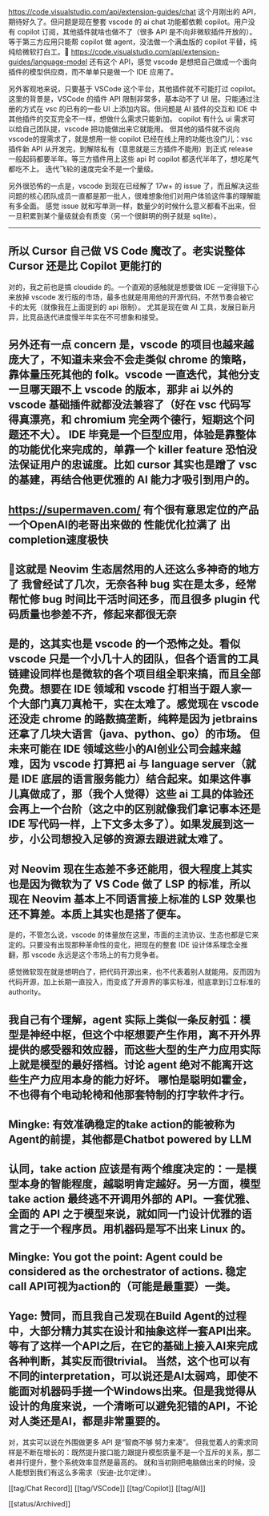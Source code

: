 https://code.visualstudio.com/api/extension-guides/chat
这个月刚出的 API，期待好久了。但问题是现在整套 vscode 的 ai chat  功能都依赖 copilot。用户没有 copilot 订阅，其他插件就啥也做不了（很多 API 是不向非微软插件开放的）。
等于第三方应用只能帮 copilot 做 agent，没法做一个满血版的 copilot 平替，纯纯给微软打白工。🥲
https://code.visualstudio.com/api/extension-guides/language-model
还有这个 API，感觉 vscode 是想把自己做成一个面向插件的模型供应商，而不单单只是做一个 IDE 应用了。

另外客观地来说，只要基于 VSCode 这个平台，其他插件就不可能打过 copilot。
这里的背景是，VSCode 的插件 API 限制非常多，基本动不了 UI 层。只能通过注册的方式在 vsc  的已有的一些 UI 上添加内容。但问题是 AI 插件的交互和 IDE 中其他插件的交互完全不一样，想做什么需求只能新加。
copilot 有什么 ui 需求可以给自己团队提，vscode  把功能做出来它就能用。
但其他的插件就不说向 vscode的提需求了，就是想用一些 copilot 已经在线上用的功能也没门儿：vsc 插件新 API 从开发完，到解除私有（意思就是三方插件不能用）到正式 release 一般起码都要半年。等三方插件用上这些 api 时 copilot 都迭代半年了，想吃尾气都吃不上。
迭代飞轮的速度完全不是一个量级。

另外很恐怖的一点是，vscode 到现在已经解了 17w+ 的 issue 了，而且解决这些问题的核心团队成员一直都是那一批人，很难想象他们对用户体验这件事的理解能有多全面。
感觉 issue 就和写单测一样，数量少的时候什么意义都看不出来，但一旦积累到某个量级就会有质变（另一个很鲜明的例子就是 sqlite）。

---
所以 Cursor 自己做 VS Code 魔改了。老实说整体 Cursor 还是比 Copilot 更能打的
---
对的，我之前也是搞 cloudide 的。一个直观的感触就是想要做 IDE 一定得狠下心来放掉 vscode 发行版的市场，最多也就是用用他的开源代码，不然节奏会被它卡的太死（就像我在上面提到的 api 限制）。
尤其是现在做 AI 工具，发展日新月异，比竞品迭代进度慢半年实在不可想象和接受。

另外还有一点 concern 是，vscode 的项目也越来越庞大了，不知道未来会不会走类似 chrome 的策略，靠体量压死其他的 folk。vscode 一直迭代，其他分支一旦哪天跟不上 vscode 的版本，那非 ai 以外的 vscode 基础插件就都没法兼容了（好在 vsc 代码写得真漂亮，和 chromium 完全两个德行，短期这个问题还不大）。
IDE 毕竟是一个巨型应用，体验是靠整体的功能优化来完成的，单靠一个 killer feature 恐怕没法保证用户的忠诚度。比如 cursor 其实也是蹭了 vsc 的基建，再结合他更优雅的 AI 能力才吸引到用户的。
---
https://supermaven.com/
有个很有意思定位的产品 一个OpenAI的老哥出来做的 性能优化拉满了 出completion速度极快
---
🤣这就是 Neovim 生态居然用的人还这么多神奇的地方了
我曾经试了几次，无奈各种 bug 实在是太多，经常帮忙修 bug 时间比干活时间还多，而且很多 plugin 代码质量也参差不齐，修起来都很无奈
---
是的，这其实也是 vscode 的一个恐怖之处。看似 vscode 只是一个小几十人的团队，但各个语言的工具链建设同样也是微软的各个项目组全职来搞，而且全部免费。想要在 IDE 领域和 vscode 打相当于跟人家一个大部门真刀真枪干，实在太难了。感觉现在 vscode 还没走 chrome 的路数搞垄断，纯粹是因为 jetbrains 还拿了几块大语言（java、python、go）的市场。
但未来可能在 IDE 领域这些小的AI创业公司会越来越难，因为 vscode 打算把 ai 与 language server（就是 IDE 底层的语言服务能力）结合起来。如果这件事儿真做成了，那（我个人觉得）这些 ai 工具的体验还会再上一个台阶（这之中的区别就像我们拿记事本还是 IDE 写代码一样，上下文多太多了）。如果发展到这一步，小公司想投入足够的资源去跟进就太难了。
---
对 Neovim 现在生态差不多还能用，很大程度上其实也是因为微软为了 VS Code 做了 LSP 的标准，所以现在 Neovim 基本上不同语言接上标准的 LSP 效果也还不算差。本质上其实也是搭了便车。
---
是的，不管怎么说，vscode 的体量放在这里，市面的主流协议、生态也都是它来定的。只要没有出现那种革命性的变化，把现在的整套 IDE 设计体系理念全推翻，那 vscode 永远是这个市场上的有力竞争者。

感觉微软现在就是想明白了，把代码开源出来，也不代表着别人就能用。反而因为代码开源，加上长期一直投入，而变成了开源界的事实标准，彻底拿到订立标准的 authority。

我自己有个理解，agent 实际上类似一条反射弧：模型是神经中枢，但这个中枢想要产生作用，离不开外界提供的感受器和效应器，而这些大型的生产力应用实际上就是模型的最好搭档。讨论 agent 绝对不能离开这些生产力应用本身的能力好坏。
哪怕是聪明如霍金，不也得有个电动轮椅和他那套特制的打字软件才行。
---
Mingke: 有效准确稳定的take action的能被称为Agent的前提，其他都是Chatbot powered by LLM
---
认同，take action 应该是有两个维度决定的：一是模型本身的智能程度，越聪明肯定越好。另一方面，模型 take action 最终逃不开调用外部的 API。一套优雅、全面的 API 之于模型来说，就如同一门设计优雅的语言之于一个程序员。用机器码是写不出来 Linux 的。
---
Mingke: You got the point: Agent could be considered as the orchestrator of actions. 稳定call API可视为action的（可能是最重要）一类。
---
Yage: 赞同，而且我自己发现在Build Agent的过程中，大部分精力其实在设计和抽象这样一套API出来。等有了这样一个API之后，在它的基础上接入AI来完成各种判断，其实反而很trivial。
当然，这个也可以有不同的interpretation，可以说还是AI太弱鸡，即使不能面对机器码手搓一个Windows出来。但是我觉得从设计的角度来说，一个清晰可以避免犯错的API，不论对人类还是AI，都是非常重要的。
---
对，其实可以说在外围做更多 API 是“智商不够 努力来凑”。
但我觉着人的需求同样是不断在增长的：既然提升接口能力跟提升模型质量不是一个互斥的关系，那二者并行提升，整个系统效率显然是最高的。
就和当初刚把电脑做出来的时候，没人能想到我们有这么多需求（安迪-比尔定律）。

[[tag/Chat Record]] [[tag/VSCode]] [[tag/Copilot]] [[tag/AI]]

[[status/Archived]]
